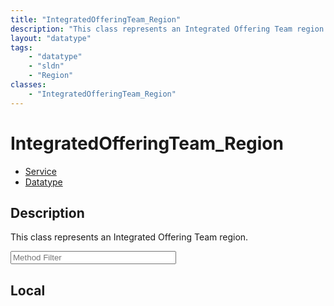 ```yaml
---
title: "IntegratedOfferingTeam_Region"
description: "This class represents an Integrated Offering Team region."
layout: "datatype"
tags:
    - "datatype"
    - "sldn"
    - "Region"
classes:
    - "IntegratedOfferingTeam_Region"
---
```


# IntegratedOfferingTeam_Region
<div id='service-datatype'>
    <ul id='sldn-reference-tabs'>
    <li id='service'> <a href='/reference/services/IntegratedOfferingTeam_Region' >Service</a></li>    <li id='datatype'> <a href='/reference/datatypes/IntegratedOfferingTeam_Region' >Datatype</a></li>
    </ul>
</div>

## Description 
This class represents an Integrated Offering Team region. 





<!-- Service Filer BEGIN -->
<div class="view-filters">
        <div class="clearfix">
            <div class="search-input-box">
                <input placeholder="Method Filter" onkeyup="titleSearch(inputId='prop-input', divId='properties', elementClass='prop-row')" 
                    type="text" id="prop-input" value="" size="30" maxlength="128" class="form-text">
            </div>
        </div>
</div>
<!-- Service Filer END -->

<div id="properties" class="content">
<div id="localProperties" class="prop-content" >

## Local
</div>
<!-- LOCAL PROPERTY END -->

</div>


